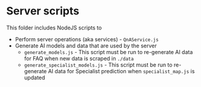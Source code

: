 # Server scripts

This folder includes NodeJS scripts to
* Perform server operations (aka services) - `QnAService.js`
* Generate AI models and data that are used by the server
  * `generate_models.js` - This script must be run to re-generate AI data for FAQ when new data is scraped in `./data` 
  * `generate_specialist_models.js` - This script must be run to re-generate AI data for Specialist prediction when `specialist_map.js` is updated
